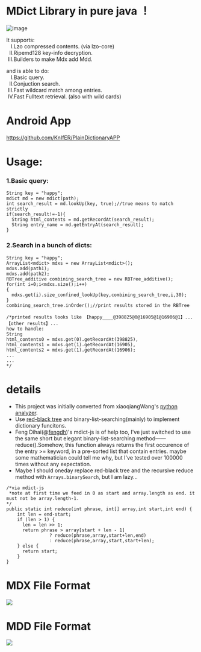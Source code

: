 # MDict Library in pure java ！

![image](https://github.com/KnIfER/mdict-java/raw/master/screenshots/PDPC.png)  

It supports:  
&nbsp;&nbsp;&nbsp;I.Lzo compressed contents. (via lzo-core)  
&nbsp;&nbsp;II.Ripemd128 key-info decryption.  
&nbsp;III.Builders to make Mdx add Mdd.  

and is able to do:  
&nbsp;&nbsp;&nbsp;I.Basic query.  
&nbsp;&nbsp;II.Conjuction search.  
&nbsp;III.Fast wildcard match among entries.  
&nbsp;IV.Fast Fulltext retrieval. (also with wild cards)  

# Android App
https://github.com/KnIfER/PlainDictionaryAPP

# Usage:
### 1.Basic query:
```
String key = "happy";
mdict md = new mdict(path);
int search_result = md.lookUp(key, true);//true means to match strictly  
if(search_result!=-1){
  String html_contents = md.getRecordAt(search_result);
  String entry_name = md.getEntryAt(search_result);
}
```
### 2.Search in a bunch of dicts:
```
String key = "happy";
ArrayList<mdict> mdxs = new ArrayList<mdict>();
mdxs.add(path1);
mdxs.add(path2);
RBTree_additive combining_search_tree = new RBTree_additive();
for(int i=0;i<mdxs.size();i++)
{
  mdxs.get(i).size_confined_lookUp(key,combining_search_tree,i,30);
}  	
combining_search_tree.inOrder();//print results stored in the RBTree

/*printed results looks like 【happy____@398825@0@16905@1@16906@1】...【other results】...
how to handle:
String 
html_contents0 = mdxs.get(0).getRecordAt(398825),
html_contents1 = mdxs.get(1).getRecordAt(16905),
html_contents2 = mdxs.get(1).getRecordAt(16906);
...  
...
*/
```


# details
* This project was initially converted from xiaoqiangWang's [python analyzer](https://bitbucket.org/xwang/mdict-analysis). 
* Use [red-black tree](http://www.cnblogs.com/skywang12345/p/3245399.html) and binary-list-searching(mainly) to implement dictionary funcitons.  
* Feng Dihai(@[fengdh](https://github.com/fengdh/mdict-js))'s mdict-js is of help too, I've just switched to use the same short but elegant binary-list-searching method——reduce().Somehow, this function always returns the first occurence of the entry >= keyword, in a pre-sorted list that contain entries. maybe some mathematician could tell me why, but I've tested over 100000 times without any expectation.
* Maybe I should oneday replace red-black tree and the recursive reduce method with `Arrays.binarySearch`, but I am lazy... 
```
/*via mdict-js
 *note at first time we feed in 0 as start and array.length as end. it must not be array.length-1. 
*/
public static int reduce(int phrase, int[] array,int start,int end) {
	int len = end-start;
	if (len > 1) {
	  len = len >> 1;
	  return phrase > array[start + len - 1]
				? reduce(phrase,array,start+len,end)
				: reduce(phrase,array,start,start+len);
	} else {
	  return start;
	}
}
```
	
	
MDX File Format
===============
<img src="https://github.com/KnIfER/mdict-java/raw/master/screenshots/mdx.svg">

MDD File Format
===============
<img src="https://rawgit.com/csarron/mdict-analysis/master/MDD.svg">

